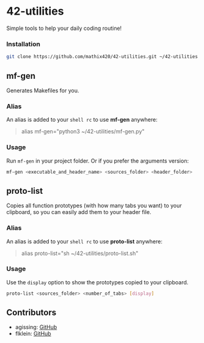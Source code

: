 # 42-utilities
Simple tools to help your daily coding routine!
### Installation
```bash
git clone https://github.com/mathix420/42-utilities.git ~/42-utilities && sh ~/42-utilities/install.sh
```

## mf-gen
Generates Makefiles for you.
### Alias
An alias is added to your `shell rc` to use **mf-gen** anywhere:
> alias mf-gen="python3 ~/42-utilities/mf-gen.py"


### Usage
Run `mf-gen` in your project folder.
Or if you prefer the arguments version:
```bash
mf-gen <executable_and_header_name> <sources_folder> <header_folder>
```

## proto-list
Copies all function prototypes (with how many tabs you want) to your clipboard, so you can easily add them to your header file.
### Alias
An alias is added to your `shell rc` to use **proto-list** anywhere:
> alias proto-list="sh ~/42-utilities/proto-list.sh"

### Usage
Use the `display` option to show the prototypes copied to your clipboard.
```bash
proto-list <sources_folder> <number_of_tabs> [display]
```

## Contributors
* agissing: [GitHub](https://github.com/mathix420)
* flklein: [GitHub](https://github.com/floklein)
